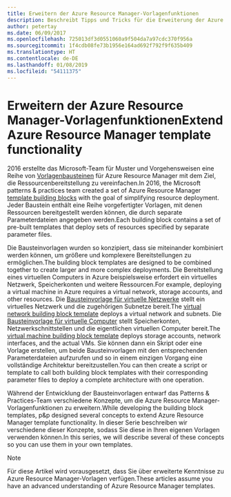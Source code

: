 ```yaml
---
title: Erweitern der Azure Resource Manager-Vorlagenfunktionen
description: Beschreibt Tipps und Tricks für die Erweiterung der Azure Resource Manager-Vorlagenfunktionen
author: petertay
ms.date: 06/09/2017
ms.openlocfilehash: 725013df3d0551060a9f504da7a97cdc370f956a
ms.sourcegitcommit: 1f4cdb08fe73b1956e164ad692f792f9f635b409
ms.translationtype: HT
ms.contentlocale: de-DE
ms.lasthandoff: 01/08/2019
ms.locfileid: "54111375"
---
```

# <a name="extend-azure-resource-manager-template-functionality"></a><span data-ttu-id="42c15-103">Erweitern der Azure Resource Manager-Vorlagenfunktionen</span><span class="sxs-lookup"><span data-stu-id="42c15-103">Extend Azure Resource Manager template functionality</span></span>

<span data-ttu-id="42c15-104">2016 erstellte das Microsoft-Team für Muster und Vorgehensweisen eine Reihe von [Vorlagenbausteinen](https://github.com/mspnp/template-building-blocks/wiki) für Azure Resource Manager mit dem Ziel, die Ressourcenbereitstellung zu vereinfachen.</span><span class="sxs-lookup"><span data-stu-id="42c15-104">In 2016, the Microsoft patterns & practices team created a set of Azure Resource Manager [template building blocks](https://github.com/mspnp/template-building-blocks/wiki) with the goal of simplifying resource deployment.</span></span> <span data-ttu-id="42c15-105">Jeder Baustein enthält eine Reihe vorgefertigter Vorlagen, mit denen Ressourcen bereitgestellt werden können, die durch separate Parameterdateien angegeben werden.</span><span class="sxs-lookup"><span data-stu-id="42c15-105">Each building block contains a set of pre-built templates that deploy sets of resources specified by separate parameter files.</span></span>

<span data-ttu-id="42c15-106">Die Bausteinvorlagen wurden so konzipiert, dass sie miteinander kombiniert werden können, um größere und komplexere Bereitstellungen zu ermöglichen.</span><span class="sxs-lookup"><span data-stu-id="42c15-106">The building block templates are designed to be combined together to create larger and more complex deployments.</span></span> <span data-ttu-id="42c15-107">Die Bereitstellung eines virtuellen Computers in Azure beispielsweise erfordert ein virtuelles Netzwerk, Speicherkonten und weitere Ressourcen.</span><span class="sxs-lookup"><span data-stu-id="42c15-107">For example, deploying a virtual machine in Azure requires a virtual network, storage accounts, and other resources.</span></span> <span data-ttu-id="42c15-108">Die [Bausteinvorlage für virtuelle Netzwerke](https://github.com/mspnp/template-building-blocks/wiki/VNet-(v1)) stellt ein virtuelles Netzwerk und die zugehörigen Subnetze bereit.</span><span class="sxs-lookup"><span data-stu-id="42c15-108">The [virtual network building block template](https://github.com/mspnp/template-building-blocks/wiki/VNet-(v1)) deploys a virtual network and subnets.</span></span> <span data-ttu-id="42c15-109">Die [Bausteinvorlage für virtuelle Computer](https://github.com/mspnp/template-building-blocks/wiki/Windows-and-Linux-VMs-(v1)) stellt Speicherkonten, Netzwerkschnittstellen und die eigentlichen virtuellen Computer bereit.</span><span class="sxs-lookup"><span data-stu-id="42c15-109">The [virtual machine building block template](https://github.com/mspnp/template-building-blocks/wiki/Windows-and-Linux-VMs-(v1)) deploys storage accounts, network interfaces, and the actual VMs.</span></span> <span data-ttu-id="42c15-110">Sie können dann ein Skript oder eine Vorlage erstellen, um beide Bausteinvorlagen mit den entsprechenden Parameterdateien aufzurufen und so in einem einzigen Vorgang eine vollständige Architektur bereitzustellen.</span><span class="sxs-lookup"><span data-stu-id="42c15-110">You can then create a script or template to call both building block templates with their corresponding parameter files to deploy a complete architecture with one operation.</span></span>

<span data-ttu-id="42c15-111">Während der Entwicklung der Bausteinvorlagen entwarf das Patterns & Practices-Team verschiedene Konzepte, um die Azure Resource Manager-Vorlagenfunktionen zu erweitern.</span><span class="sxs-lookup"><span data-stu-id="42c15-111">While developing the building block templates, p&p designed several concepts to extend Azure Resource Manager template functionality.</span></span> <span data-ttu-id="42c15-112">In dieser Serie beschreiben wir verschiedene dieser Konzepte, sodass Sie diese in Ihren eigenen Vorlagen verwenden können.</span><span class="sxs-lookup"><span data-stu-id="42c15-112">In this series, we will describe several of these concepts so you can use them in your own templates.</span></span>

> [!NOTE]
> <span data-ttu-id="42c15-113">Für diese Artikel wird vorausgesetzt, dass Sie über erweiterte Kenntnisse zu Azure Resource Manager-Vorlagen verfügen.</span><span class="sxs-lookup"><span data-stu-id="42c15-113">These articles assume you have an advanced understanding of Azure Resource Manager templates.</span></span>